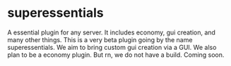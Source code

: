 # superessentials
A essential plugin for any server. It includes economy, gui creation, and many other things. 
This is a very beta plugin going by the name superessentials. We aim to bring custom gui creation via a GUI. We also plan to be a economy plugin. 
But rn, we do not have a build. Coming soon.
